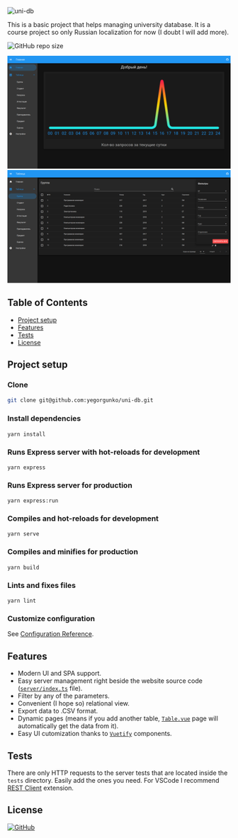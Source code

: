 ![uni-db](https://socialify.git.ci/yegorgunko/uni-db/image?description=1&font=Inter&issues=1&language=1&owner=1&pattern=Plus&pulls=1&theme=Dark)

This is a basic project that helps managing university database. It is a course project so only Russian localization for now (I doubt I will add more).

![GitHub repo size](https://img.shields.io/github/repo-size/yegorgunko/uni-db)

[![Preview screenshot 1](assets/images/screenshots/1.png)](assets/images/screenshots/1.png)
[![Preview screenshot 2](assets/images/screenshots/2.png)](assets/images/screenshots/2.png)

## Table of Contents

- [Project setup](#project-setup)
- [Features](#features)
- [Tests](#tests)
- [License](#license)

## Project setup

### Clone

```bash
git clone git@github.com:yegorgunko/uni-db.git
```

### Install dependencies

```
yarn install
```

### Runs Express server with hot-reloads for development

```
yarn express
```

### Runs Express server for production

```
yarn express:run
```

### Compiles and hot-reloads for development

```
yarn serve
```

### Compiles and minifies for production

```
yarn build
```

### Lints and fixes files

```
yarn lint
```

### Customize configuration

See [Configuration Reference](https://cli.vuejs.org/config/).

## Features

- Modern UI and SPA support.
- Easy server management right beside the website source code ([`server/index.ts`](server/index.ts) file).
- Filter by any of the parameters.
- Convenient (I hope so) relational view.
- Export data to .CSV format.
- Dynamic pages (means if you add another table, [`Table.vue`](src/views/Table.vue) page will automatically get the data from it).
- Easy UI cutomization thanks to [`Vuetify`](https://vuetifyjs.com/) components.

## Tests

There are only HTTP requests to the server tests that are located inside the `tests` directory. Easily add the ones you need. For VSCode I recommend [REST Client](https://github.com/Huachao/vscode-restclient) extension.

## License

[![GitHub](https://img.shields.io/github/license/yegorgunko/uni-db)](LICENSE)
